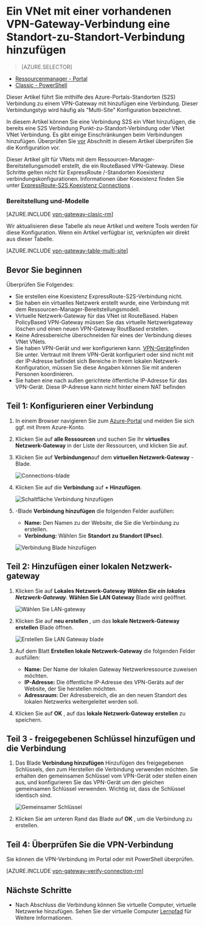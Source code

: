 <properties
   pageTitle="Mehrere Gateways Standort-zu-Standort-VPN-Verbindungen zu einem virtuellen Netzwerk für Azure-Portal mit Ressourcen-Manager-Bereitstellungsmodell hinzufügen | Microsoft Azure"
   description="Ein VPN-Gateway, die eine Verbindung fügen Sie mit mehreren S2S Standortconnectors hinzu"
   services="vpn-gateway"
   documentationCenter="na"
   authors="cherylmc"
   manager="carmonm"
   editor=""
   tags="azure-resource-manager"/>

<tags
   ms.service="vpn-gateway"
   ms.devlang="na"
   ms.topic="article"
   ms.tgt_pltfrm="na"
   ms.workload="infrastructure-services"
   ms.date="10/10/2016"
   ms.author="cherylmc"/>



# <a name="add-a-site-to-site-connection-to-a-vnet-with-an-existing-vpn-gateway-connection"></a>Ein VNet mit einer vorhandenen VPN-Gateway-Verbindung eine Standort-zu-Standort-Verbindung hinzufügen

> [AZURE.SELECTOR]
- [Ressourcenmanager - Portal](vpn-gateway-howto-multi-site-to-site-resource-manager-portal.md)
- [Classic - PowerShell](vpn-gateway-multi-site.md)

Dieser Artikel führt Sie mithilfe des Azure-Portals-Standorten (S2S) Verbindung zu einem VPN-Gateway mit hinzufügen eine Verbindung. Dieser Verbindungstyp wird häufig als "Multi-Site" Konfiguration bezeichnet. 

In diesem Artikel können Sie eine Verbindung S2S ein VNet hinzufügen, die bereits eine S2S Verbindung Punkt-zu-Standort-Verbindung oder VNet VNet Verbindung. Es gibt einige Einschränkungen beim Verbindungen hinzufügen. Überprüfen Sie [vor](#before) Abschnitt in diesem Artikel überprüfen Sie die Konfiguration vor. 

Dieser Artikel gilt für VNets mit dem Ressourcen-Manager-Bereitstellungsmodell erstellt, die ein RouteBased VPN-Gateway. Diese Schritte gelten nicht für ExpressRoute /-Standorten Koexistenz verbindungskonfigurationen. Informationen über Koexistenz finden Sie unter [ExpressRoute-S2S Koexistenz Connections](../expressroute/expressroute-howto-coexist-resource-manager.md) .

### <a name="deployment-models-and-methods"></a>Bereitstellung und-Modelle

[AZURE.INCLUDE [vpn-gateway-clasic-rm](../../includes/vpn-gateway-classic-rm-include.md)] 

Wir aktualisieren diese Tabelle als neue Artikel und weitere Tools werden für diese Konfiguration. Wenn ein Artikel verfügbar ist, verknüpfen wir direkt aus dieser Tabelle.

[AZURE.INCLUDE [vpn-gateway-table-multi-site](../../includes/vpn-gateway-table-multisite-include.md)] 


## <a name="before"></a>Bevor Sie beginnen

Überprüfen Sie Folgendes:

- Sie erstellen eine Koexistenz ExpressRoute-S2S-Verbindung nicht.
- Sie haben ein virtuelles Netzwerk erstellt wurde, eine Verbindung mit dem Ressourcen-Manager-Bereitstellungsmodell.
- Virtuelle Netzwerk-Gateway für das VNet ist RouteBased. Haben PolicyBased VPN-Gateway müssen Sie das virtuelle Netzwerkgateway löschen und einen neuen VPN-Gateway RoutBased erstellen.
- Keine Adressbereiche überschneiden für eines der Verbindung dieses VNet VNets.
- Sie haben VPN-Gerät und wer konfigurieren kann. [VPN-Geräte](vpn-gateway-about-vpn-devices.md)finden Sie unter. Vertraut mit Ihrem VPN-Gerät konfiguriert oder sind nicht mit der IP-Adresse befindet sich Bereiche in Ihrem lokalen Netzwerk-Konfiguration, müssen Sie diese Angaben können Sie mit anderen Personen koordinieren.
- Sie haben eine nach außen gerichtete öffentliche IP-Adresse für das VPN-Gerät. Diese IP-Adresse kann nicht hinter einem NAT befinden


## <a name="part1"></a>Teil 1: Konfigurieren einer Verbindung

1. In einem Browser navigieren Sie zum [Azure-Portal](http://portal.azure.com) und melden Sie sich ggf. mit Ihrem Azure-Konto.
2. Klicken Sie auf **alle Ressourcen** und suchen Sie Ihr **virtuelles Netzwerk-Gateway** in der Liste der Ressourcen, und klicken Sie auf.
3. Klicken Sie auf **Verbindungen**auf dem **virtuellen Netzwerk-Gateway** -Blade.

    ![Connections-blade](./media/vpn-gateway-howto-multi-site-to-site-resource-manager-portal/connectionsblade.png "Connections blade")<br>

4. Klicken Sie auf die **Verbindung** auf **+ Hinzufügen**.

    ![Schaltfläche Verbindung hinzufügen](./media/vpn-gateway-howto-multi-site-to-site-resource-manager-portal/addbutton.png "Add connection button")<br>

5. -Blade **Verbindung hinzufügen** die folgenden Felder ausfüllen:
    - **Name:** Den Namen zu der Website, die Sie die Verbindung zu erstellen.
    - **Verbindung:** Wählen Sie **Standort zu Standort (IPsec)**.

    ![Verbindung Blade hinzufügen](./media/vpn-gateway-howto-multi-site-to-site-resource-manager-portal/addconnectionblade.png "Add connection blade")<br>

## <a name="part2"></a>Teil 2: Hinzufügen einer lokalen Netzwerk-gateway

1. Klicken Sie auf **Lokales Netzwerk-Gateway** ***Wählen Sie ein lokales Netzwerk-Gateway***. **Wählen Sie LAN Gateway** Blade wird geöffnet.

    ![Wählen Sie LAN-gateway](./media/vpn-gateway-howto-multi-site-to-site-resource-manager-portal/chooselng.png "Choose local network gateway")<br>
2. Klicken Sie auf **neu erstellen** , um das **lokale Netzwerk-Gateway erstellen** Blade öffnen.

    ![Erstellen Sie LAN Gateway blade](./media/vpn-gateway-howto-multi-site-to-site-resource-manager-portal/createlngblade.png "Create local network gateway")<br>

3. Auf dem Blatt **Erstellen lokale Netzwerk-Gateway** die folgenden Felder ausfüllen:
    - **Name:** Der Name der lokalen Gateway Netzwerkressource zuweisen möchten.
    - **IP-Adresse:** Die öffentliche IP-Adresse des VPN-Geräts auf der Website, der Sie herstellen möchten.
    - **Adressraum:** Der Adressbereich, die an den neuen Standort des lokalen Netzwerks weitergeleitet werden soll.
4. Klicken Sie auf **OK** , auf das **lokale Netzwerk-Gateway erstellen** zu speichern.

## <a name="part3"></a>Teil 3 - freigegebenen Schlüssel hinzufügen und die Verbindung

1. Das Blade **Verbindung hinzufügen** Hinzufügen des freigegebenen Schlüssels, den zum Herstellen die Verbindung verwenden möchten. Sie erhalten den gemeinsamen Schlüssel vom VPN-Gerät oder stellen einen aus, und konfigurieren Sie das VPN-Gerät um den gleichen gemeinsamen Schlüssel verwenden. Wichtig ist, dass die Schlüssel identisch sind.

    ![Gemeinsamer Schlüssel](./media/vpn-gateway-howto-multi-site-to-site-resource-manager-portal/sharedkey.png "Shared key")<br>
2. Klicken Sie am unteren Rand das Blade auf **OK** , um die Verbindung zu erstellen.

## <a name="part4"></a>Teil 4: Überprüfen Sie die VPN-Verbindung

Sie können die VPN-Verbindung im Portal oder mit PowerShell überprüfen.

[AZURE.INCLUDE [vpn-gateway-verify-connection-rm](../../includes/vpn-gateway-verify-connection-rm-include.md)]


## <a name="next-steps"></a>Nächste Schritte

- Nach Abschluss die Verbindung können Sie virtuelle Computer, virtuelle Netzwerke hinzufügen. Sehen Sie der virtuelle Computer [Lernpfad](https://azure.microsoft.com/documentation/learning-paths/virtual-machines) für Weitere Informationen.
